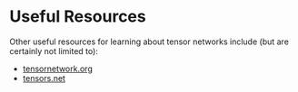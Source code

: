# Useful Resources

Other useful resources for learning about tensor networks include (but are certainly not limited to):

- [tensornetwork.org](http://tensornetwork.org/)
- [tensors.net](https://www.tensors.net/)